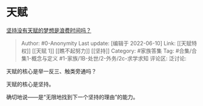 # 天赋
[坚持没有天赋的梦想是浪费时间吗？](https://www.zhihu.com/question/529222173/answer/2522013890)

> Author: #0-Anonymity
> Last update: [编辑于 2022-06-10]
> Link: [[天赋特权]] [[天赋 1]] [[瞧不起努力]] [[坚持]]
> Category: #家族答集
> Tag: #合集/合集1-概念与定义 #1-家族/1B-处世/2-外务/2c-求学求知
> 评论区:
> 泛讨论:

天赋的核心是举一反三、触类旁通吗？

天赋的核心是坚持。

确切地说——是“无限地找到下一个坚持的理由”的能力。
